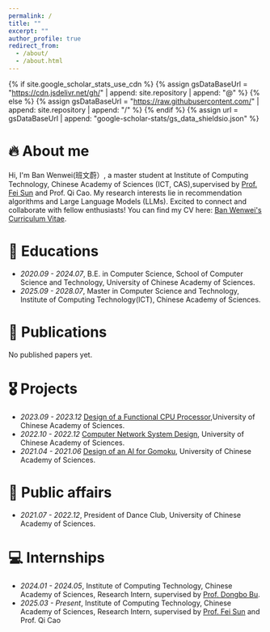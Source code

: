 ```yaml
---
permalink: /
title: ""
excerpt: ""
author_profile: true
redirect_from: 
  - /about/
  - /about.html
---
```


{% if site.google_scholar_stats_use_cdn %}
{% assign gsDataBaseUrl = "https://cdn.jsdelivr.net/gh/" | append: site.repository | append: "@" %}
{% else %}
{% assign gsDataBaseUrl = "https://raw.githubusercontent.com/" | append: site.repository | append: "/" %}
{% endif %}
{% assign url = gsDataBaseUrl | append: "google-scholar-stats/gs_data_shieldsio.json" %}

<span class='anchor' id='about-me'></span>


# 🔥 About me
Hi, I'm Ban Wenwei(班文蔚）, a master student at Institute of Computing Technology, Chinese Academy of Sciences (ICT, CAS),supervised by [Prof. Fei Sun](https://ofey.me/) and Prof. Qi Cao. My research interests lie in recommendation algorithms and Large Language Models (LLMs). Excited to connect and collaborate with fellow enthusiasts! 
You can find my CV here: [Ban Wenwei's Curriculum Vitae](../assets/CV_Wenwei_Ban.pdf).

# 📖 Educations
- *2020.09 - 2024.07*, B.E. in Computer Science, School of Computer Science and Technology, University of Chinese Academy of Sciences.
- *2025.09 - 2028.07*, Master in Computer Science and Technology, Institute of Computing Technology(ICT), Chinese Academy of Sciences.


# 📝 Publications 
No published papers yet.

# 🎖 Projects
- *2023.09 - 2023.12* [Design of a Functional CPU Processor](https://github.com/banwwup/CPU),University of Chinese Academy of Sciences. 
- *2022.10 - 2022.12* [Computer Network System Design](https://github.com/banwwup/Computer-Network), University of Chinese Academy of Sciences.
- *2021.04 - 2021.06* [Design of an AI for Gomoku](https://github.com/banwwup/Gomoku), University of Chinese Academy of Sciences.

# 💬 Public affairs
- *2021.07 - 2022.12*, President of Dance Club, University of Chinese Academy of Sciences. 


# 💻 Internships
- *2024.01 - 2024.05*, Institute of Computing Technology, Chinese Academy of Sciences, Research Intern, supervised by [Prof. Dongbo Bu](http://www.ict.cas.cn/sourcedb/cn/jssrck/200909/t20090917_2496584.html).
- *2025.03 - Present*, Institute of Computing Technology, Chinese Academy of Sciences, Research Intern, supervised by 
[Prof. Fei Sun](https://ofey.me/) and Prof. Qi Cao
